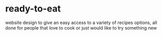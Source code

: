 # ready-to-eat
website design to give an easy access to a variety of recipes options, all done for people that love to cook or just would like to try something new
